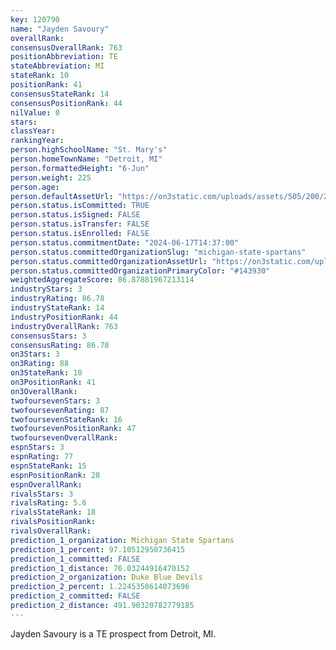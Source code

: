 ```yaml
---
key: 120790
name: "Jayden Savoury"
overallRank: 
consensusOverallRank: 763
positionAbbreviation: TE
stateAbbreviation: MI
stateRank: 10
positionRank: 41
consensusStateRank: 14
consensusPositionRank: 44
nilValue: 0
stars: 
classYear: 
rankingYear: 
person.highSchoolName: "St. Mary's"
person.homeTownName: "Detroit, MI"
person.formattedHeight: "6-Jun"
person.weight: 225
person.age: 
person.defaultAssetUrl: "https://on3static.com/uploads/assets/505/200/200505.png"
person.status.isCommitted: TRUE
person.status.isSigned: FALSE
person.status.isTransfer: FALSE
person.status.isEnrolled: FALSE
person.status.commitmentDate: "2024-06-17T14:37:00"
person.status.committedOrganizationSlug: "michigan-state-spartans"
person.status.committedOrganizationAssetUrl: "https://on3static.com/uploads/assets/37/150/150037.svg"
person.status.committedOrganizationPrimaryColor: "#143930"
weightedAggregateScore: 86.87881967213114
industryStars: 3
industryRating: 86.78
industryStateRank: 14
industryPositionRank: 44
industryOverallRank: 763
consensusStars: 3
consensusRating: 86.78
on3Stars: 3
on3Rating: 88
on3StateRank: 10
on3PositionRank: 41
on3OverallRank: 
twofoursevenStars: 3
twofoursevenRating: 87
twofoursevenStateRank: 16
twofoursevenPositionRank: 47
twofoursevenOverallRank: 
espnStars: 3
espnRating: 77
espnStateRank: 15
espnPositionRank: 28
espnOverallRank: 
rivalsStars: 3
rivalsRating: 5.6
rivalsStateRank: 18
rivalsPositionRank: 
rivalsOverallRank: 
prediction_1_organization: Michigan State Spartans
prediction_1_percent: 97.10512950736415
prediction_1_committed: FALSE
prediction_1_distance: 76.03244916470152
prediction_2_organization: Duke Blue Devils
prediction_2_percent: 1.2245358614073696
prediction_2_committed: FALSE
prediction_2_distance: 491.90320782779185
---
```

Jayden Savoury is a TE prospect from Detroit, MI.